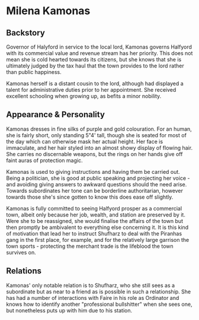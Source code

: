 # Milena Kamonas

## Backstory

Governor of Halyford in service to the local lord, Kamonas governs Halfyord with its commercial value and revenue stream has her priority.
This does not mean she is cold hearted towards its citizens, but she knows that she is ultimately judged by the tax haul that the town provides to the lord rather than public happiness.

Kamonas herself is a distant cousin to the lord, although had displayed a talent for administrative duties prior to her appointment.
She received excellent schooling when growing up, as befits a minor nobility.

## Appearance & Personality

Kamonas dresses in fine silks of purple and gold colouration.
For an human, she is fairly short, only standing 5"4' tall, though she is seated for most of the day which can otherwise mask her actual height.
Her face is immaculate, and her hair styled into an almost showy display of flowing hair.
She carries no discernable weapons, but the rings on her hands give off faint auras of protection magic.

Kamonas is used to giving instructions and having them be carried out.
Being a politician, she is good at public speaking and projecting her voice - and avoiding giving answers to awkward questions should the need arise.
Towards subordinates her tone can be borderline authoritarian, however towards those she's since gotten to know this does ease off slightly.

Kamonas is fully committed to seeing Halfyord prosper as a commercial town, albeit only because her job, wealth, and station are preserved by it.
Were she to be reassigned, she would finalise the affairs of the town but then promptly be ambivalent to everything else concerning it.
It is this kind of motivation that lead her to instruct Shufharz to deal with the Piranhas gang in the first place, for example, and for the relatively large garrison the town sports - protecting the merchant trade is the lifeblood the town survives on.

## Relations

Kamonas' only notable relation is to Shufharz, who she still sees as a subordinate but as near to a friend as is possible in such a relationship.
She has had a number of interactions with Faire in his role as Ordinator and knows how to identify another "professional bullshitter" when she sees one, but nonetheless puts up with him due to his station.
